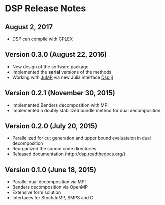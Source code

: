 DSP Release Notes
=================
August 2, 2017
--------------

* DSP can compile with CPLEX

Version 0.3.0 (August 22, 2016)
----------------------------

* New design of the software package
* Implemented the **serial** versions of the methods
* Working with [JuMP](https://github.com/JuliaOpt/JuMP.jl) via new Julia interface [Dsp.jl](https://github.com/kibaekkim/Dsp.jl)

Version 0.2.1 (November 30, 2015)
---------------------------------

* Implemented Benders decomposition with MPI
* Implemented a doubly stabilized bundle method for dual decomposition

Version 0.2.0 (July 20, 2015)
-----------------------------

* Parallelized for cut generation and upper bound evaluataion in dual decomposition
* Reorganized the source code directories
* Released documentation (http://dsp.readthedocs.org/)

Version 0.1.0 (June 18, 2015)
-----------------------------

* Parallel dual decomposition via MPI
* Benders decomposition via OpenMP
* Extensive form solution
* Interfaces for StochJuMP, SMPS and C
